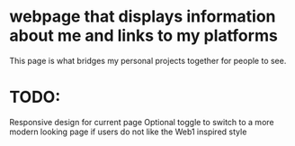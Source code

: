 # webpage that displays information about me and links to my platforms
This page is what bridges my personal projects together for people to see.
# TODO:
Responsive design for current page
Optional toggle to switch to a more modern looking page if users do not like the Web1 inspired style
